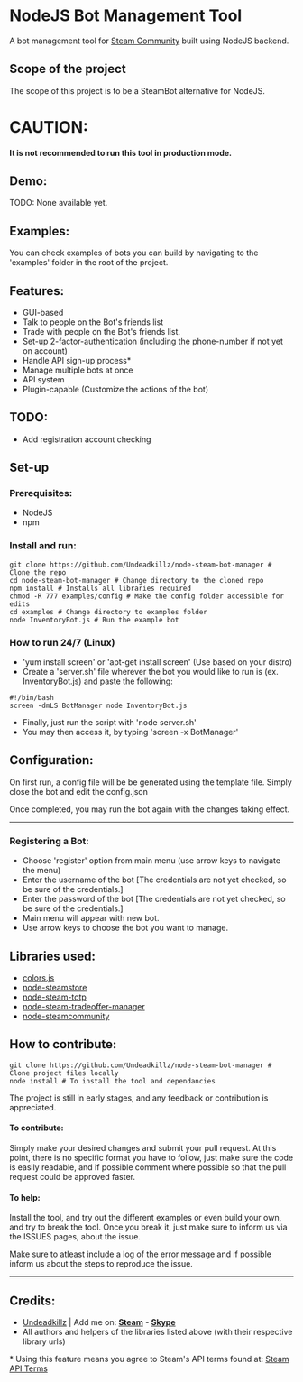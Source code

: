 # NodeJS Bot Management Tool
A bot management tool for [Steam Community](http://www.steamcommunity.com) built using NodeJS backend.



## Scope of the project
The scope of this project is to be a SteamBot alternative for NodeJS.

# CAUTION:
#### It is not recommended to run this tool in production mode.

## Demo:
TODO: None available yet.

## Examples:
You can check examples of bots you can build by navigating to the 'examples' folder in the root of the project.

## Features:
- GUI-based
- Talk to people on the Bot's friends list
- Trade with people on the Bot's friends list.
- Set-up 2-factor-authentication (including the phone-number if not yet on account)
- Handle API sign-up process*
- Manage multiple bots at once
- API system
- Plugin-capable (Customize the actions of the bot)

## TODO:
- Add registration account checking

## Set-up
### Prerequisites:
 - NodeJS
 - npm

### Install and run:
~~~
git clone https://github.com/Undeadkillz/node-steam-bot-manager # Clone the repo
cd node-steam-bot-manager # Change directory to the cloned repo
npm install # Installs all libraries required
chmod -R 777 examples/config # Make the config folder accessible for edits
cd examples # Change directory to examples folder
node InventoryBot.js # Run the example bot
~~~

### How to run 24/7 (Linux)

- 'yum install screen' or 'apt-get install screen' (Use based on your distro)
- Create a 'server.sh' file wherever the bot you would like to run is (ex. InventoryBot.js) and paste the following:
~~~
#!/bin/bash
screen -dmLS BotManager node InventoryBot.js
~~~
- Finally, just run the script with 'node server.sh'
- You may then access it, by typing 'screen -x BotManager'

## Configuration:
On first run, a config file will be be generated using the template file. Simply close the bot and edit the config.json

Once completed, you may run the bot again with the changes taking effect.

---
### Registering a Bot:
- Choose 'register' option from main menu (use arrow keys to navigate the menu)
- Enter the username of the bot [The credentials are not yet checked, so be sure of the credentials.]
- Enter the password of the bot [The credentials are not yet checked, so be sure of the credentials.]
- Main menu will appear with new bot.
- Use arrow keys to choose the bot you want to manage.





## Libraries used:
- [colors.js](https://github.com/marak/colors.js/)
- [node-steamstore](https://github.com/DoctorMcKay/node-steamstore)
- [node-steam-totp](https://github.com/DoctorMcKay/node-steam-totp)
- [node-steam-tradeoffer-manager](https://github.com/DoctorMcKay/node-steam-tradeoffer-manager)
- [node-steamcommunity](https://github.com/DoctorMcKay/node-steamcommunity)

## How to contribute:
~~~
git clone https://github.com/Undeadkillz/node-steam-bot-manager # Clone project files locally
node install # To install the tool and dependancies
~~~
The project is still in early stages, and any feedback or contribution is appreciated.

#### To contribute:
Simply make your desired changes and submit your pull request. At this point, there is no specific format you have to follow, just make sure the code is easily readable, and if possible comment where possible so that the pull request could be approved faster.

#### To help:
Install the tool, and try out the different examples or even build your own, and try to break the tool. Once you break it, just make sure to inform us via the ISSUES pages, about the issue.

Make sure to atleast include a log of the error message and if possible inform us about the steps to reproduce the issue.

---


## Credits:
- [Undeadkillz](https://github.com/Undeadkillz) | Add me on: **[Steam](http://steamcommunity.com/profiles/76561198042954517/)** - **[Skype](skype:undeadkillz?chat)**
- All authors and helpers of the libraries listed above (with their respective library urls)



\* Using this feature means you agree to Steam's API terms found at: [Steam API Terms](http://steamcommunity.com/dev/apiterms)